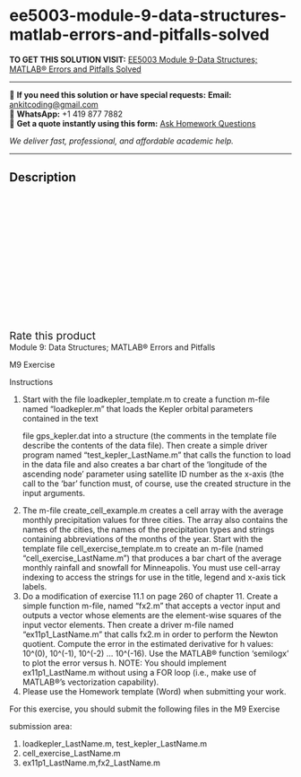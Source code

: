 # ee5003-module-9-data-structures-matlab-errors-and-pitfalls-solved
**TO GET THIS SOLUTION VISIT:** [EE5003 Module 9-Data Structures; MATLAB® Errors and Pitfalls Solved](https://www.ankitcodinghub.com/product/ee5003-module-9-data-structures-matlab-errors-and-pitfalls-solved/)


---

📩 **If you need this solution or have special requests:** **Email:** ankitcoding@gmail.com  
📱 **WhatsApp:** +1 419 877 7882  
📄 **Get a quote instantly using this form:** [Ask Homework Questions](https://www.ankitcodinghub.com/services/ask-homework-questions/)

*We deliver fast, professional, and affordable academic help.*

---

<h2>Description</h2>



<div class="kk-star-ratings kksr-auto kksr-align-center kksr-valign-top" data-payload="{&quot;align&quot;:&quot;center&quot;,&quot;id&quot;:&quot;96590&quot;,&quot;slug&quot;:&quot;default&quot;,&quot;valign&quot;:&quot;top&quot;,&quot;ignore&quot;:&quot;&quot;,&quot;reference&quot;:&quot;auto&quot;,&quot;class&quot;:&quot;&quot;,&quot;count&quot;:&quot;0&quot;,&quot;legendonly&quot;:&quot;&quot;,&quot;readonly&quot;:&quot;&quot;,&quot;score&quot;:&quot;0&quot;,&quot;starsonly&quot;:&quot;&quot;,&quot;best&quot;:&quot;5&quot;,&quot;gap&quot;:&quot;4&quot;,&quot;greet&quot;:&quot;Rate this product&quot;,&quot;legend&quot;:&quot;0\/5 - (0 votes)&quot;,&quot;size&quot;:&quot;24&quot;,&quot;title&quot;:&quot;EE5003 Module 9-Data Structures; MATLAB® Errors and Pitfalls Solved&quot;,&quot;width&quot;:&quot;0&quot;,&quot;_legend&quot;:&quot;{score}\/{best} - ({count} {votes})&quot;,&quot;font_factor&quot;:&quot;1.25&quot;}">

<div class="kksr-stars">

<div class="kksr-stars-inactive">
            <div class="kksr-star" data-star="1" style="padding-right: 4px">


<div class="kksr-icon" style="width: 24px; height: 24px;"></div>
        </div>
            <div class="kksr-star" data-star="2" style="padding-right: 4px">


<div class="kksr-icon" style="width: 24px; height: 24px;"></div>
        </div>
            <div class="kksr-star" data-star="3" style="padding-right: 4px">


<div class="kksr-icon" style="width: 24px; height: 24px;"></div>
        </div>
            <div class="kksr-star" data-star="4" style="padding-right: 4px">


<div class="kksr-icon" style="width: 24px; height: 24px;"></div>
        </div>
            <div class="kksr-star" data-star="5" style="padding-right: 4px">


<div class="kksr-icon" style="width: 24px; height: 24px;"></div>
        </div>
    </div>

<div class="kksr-stars-active" style="width: 0px;">
            <div class="kksr-star" style="padding-right: 4px">


<div class="kksr-icon" style="width: 24px; height: 24px;"></div>
        </div>
            <div class="kksr-star" style="padding-right: 4px">


<div class="kksr-icon" style="width: 24px; height: 24px;"></div>
        </div>
            <div class="kksr-star" style="padding-right: 4px">


<div class="kksr-icon" style="width: 24px; height: 24px;"></div>
        </div>
            <div class="kksr-star" style="padding-right: 4px">


<div class="kksr-icon" style="width: 24px; height: 24px;"></div>
        </div>
            <div class="kksr-star" style="padding-right: 4px">


<div class="kksr-icon" style="width: 24px; height: 24px;"></div>
        </div>
    </div>
</div>


<div class="kksr-legend" style="font-size: 19.2px;">
            <span class="kksr-muted">Rate this product</span>
    </div>
    </div>
<div class="page" title="Page 1">
<div class="layoutArea">
<div class="column">
Module 9: Data Structures; MATLAB® Errors and Pitfalls

M9 Exercise

Instructions

<ol>
<li>Start with the file loadkepler_template.m to create a function m-file named “loadkepler.m” that loads the Kepler orbital parameters contained in the text

file gps_kepler.dat into a structure (the comments in the template file describe the contents of the data file). Then create a simple driver program named “test_kepler_LastName.m” that calls the function to load in the data file and also creates a bar chart of the ‘longitude of the ascending node’ parameter using satellite ID number as the x-axis (the call to the ‘bar’ function must, of course, use the created structure in the input arguments.</li>
<li>The m-file create_cell_example.m creates a cell array with the average monthly precipitation values for three cities. The array also contains the names of the cities, the names of the precipitation types and strings containing abbreviations of the months of the year. Start with the template file cell_exercise_template.m to create an m-file (named “cell_exercise_LastName.m”) that produces a bar chart of the average monthly rainfall and snowfall for Minneapolis. You must use cell-array indexing to access the strings for use in the title, legend and x-axis tick labels.</li>
<li>Do a modification of exercise 11.1 on page 260 of chapter 11. Create a simple function m-file, named “fx2.m” that accepts a vector input and outputs a vector whose elements are the element-wise squares of the input vector elements. Then create a driver m-file named “ex11p1_LastName.m” that calls fx2.m in order to perform the Newton quotient. Compute the error in the estimated derivative for h values: 10^(0), 10^(-1), 10^(-2) … 10^(-16). Use the MATLAB® function ‘semilogx’ to plot the error versus h. NOTE: You should implement ex11p1_LastName.m without using a FOR loop (i.e., make use of MATLAB®’s vectorization capability).</li>
<li>Please use the Homework template (Word) when submitting your work.</li>
</ol>
For this exercise, you should submit the following files in the M9 Exercise

submission area:

<ol>
<li>loadkepler_LastName.m, test_kepler_LastName.m</li>
<li>cell_exercise_LastName.m</li>
<li>ex11p1_LastName.m,fx2_LastName.m</li>
</ol>
</div>
</div>
</div>
<div class="page" title="Page 2">
<div class="layoutArea">
<div class="column">
&nbsp;

</div>
</div>
</div>
